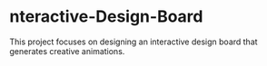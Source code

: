 # nteractive-Design-Board
This project focuses on designing an interactive design board that generates creative animations.

